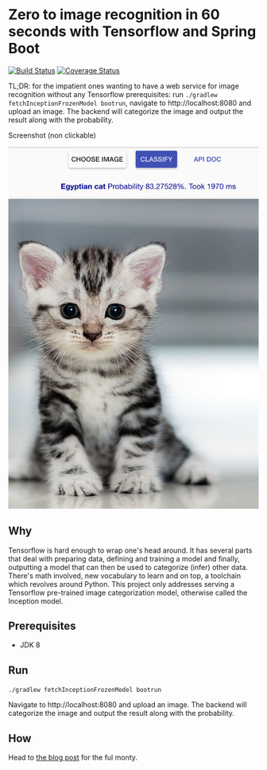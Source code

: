 # Zero to image recognition in 60 seconds with Tensorflow and Spring Boot 

[![Build Status](https://travis-ci.org/florind/inception-serving-sb.svg?branch=master)](https://travis-ci.org/florind/inception-serving-sb)
[![Coverage Status](https://coveralls.io/repos/github/florind/inception-serving-sb/badge.svg?branch=master)](https://coveralls.io/github/florind/inception-serving-sb?branch=master)

TL;DR: for the impatient ones wanting to have a web service for image recognition without any Tensorflow prerequisites: run ```./gradlew fetchInceptionFrozenModel bootrun```, navigate to http://localhost:8080 and upload an image. The backend will categorize the image and output the result along with the probability.

Screenshot (non clickable)<br/>
<div align="center" style="text-align:center"><img src="cat_classified.jpg" width="560"/></div>

## Why
Tensorflow is hard enough to wrap one's head around. It has several parts that deal with preparing data, defining and training a model and finally, outputting a model that can then be used to categorize (infer) other data. There's math involved, new vocabulary to learn and on top, a toolchain which revolves around Python.
This project only addresses serving a Tensorflow pre-trained image categorization model, otherwise called the Inception model.  

## Prerequisites
- JDK 8

## Run
```./gradlew fetchInceptionFrozenModel bootrun```

Navigate to http://localhost:8080 and upload an image. The backend will categorize the image and output the result along with the probability.

## How
Head to [the blog post](https://blog.newsplore.com/2017/07/31/zero-to-image-recognition-in-60-seconds-with-tensorflow-and-spring-boot) for the ful monty.
